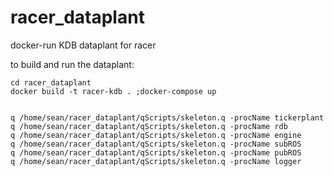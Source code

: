 # racer_dataplant
docker-run KDB dataplant for racer

to build and run the dataplant:

    cd racer_dataplant
    docker build -t racer-kdb . ;docker-compose up


    q /home/sean/racer_dataplant/qScripts/skeleton.q -procName tickerplant
    q /home/sean/racer_dataplant/qScripts/skeleton.q -procName rdb
    q /home/sean/racer_dataplant/qScripts/skeleton.q -procName engine
    q /home/sean/racer_dataplant/qScripts/skeleton.q -procName subROS
    q /home/sean/racer_dataplant/qScripts/skeleton.q -procName pubROS
    q /home/sean/racer_dataplant/qScripts/skeleton.q -procName logger